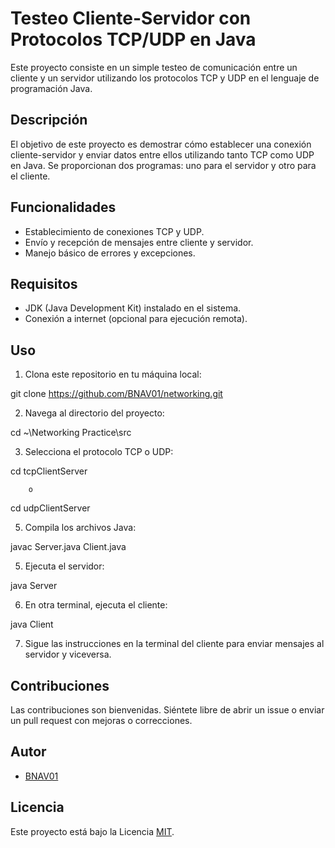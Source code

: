 # Testeo Cliente-Servidor con Protocolos TCP/UDP en Java

Este proyecto consiste en un simple testeo de comunicación entre un cliente y un servidor utilizando los protocolos TCP y UDP en el lenguaje de programación Java.

## Descripción

El objetivo de este proyecto es demostrar cómo establecer una conexión cliente-servidor y enviar datos entre ellos utilizando tanto TCP como UDP en Java. Se proporcionan dos programas: uno para el servidor y otro para el cliente.

## Funcionalidades

- Establecimiento de conexiones TCP y UDP.
- Envío y recepción de mensajes entre cliente y servidor.
- Manejo básico de errores y excepciones.

## Requisitos

- JDK (Java Development Kit) instalado en el sistema.
- Conexión a internet (opcional para ejecución remota).

## Uso

1. Clona este repositorio en tu máquina local:

git clone https://github.com/BNAV01/networking.git

2. Navega al directorio del proyecto:

cd ~\Networking Practice\src

3. Selecciona el protocolo TCP o UDP:

cd tcpClientServer

        o

cd udpClientServer

5. Compila los archivos Java:

javac Server.java Client.java

5. Ejecuta el servidor:

java Server

6. En otra terminal, ejecuta el cliente:

java Client

7. Sigue las instrucciones en la terminal del cliente para enviar mensajes al servidor y viceversa.

## Contribuciones

Las contribuciones son bienvenidas. Siéntete libre de abrir un issue o enviar un pull request con mejoras o correcciones.

## Autor

- [BNAV01](https://github.com/BNAV01)

## Licencia

Este proyecto está bajo la Licencia [MIT](https://opensource.org/licenses/MIT).


